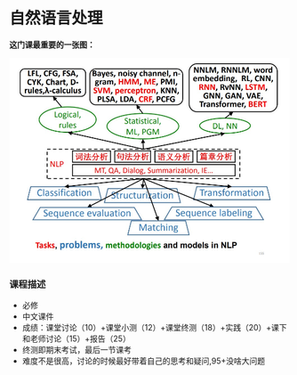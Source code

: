 # 自然语言处理

**这门课最重要的一张图：**

![这门课最重要的一张图](%E8%BF%99%E9%97%A8%E8%AF%BE%E6%9C%80%E9%87%8D%E8%A6%81%E7%9A%84%E4%B8%80%E5%BC%A0%E5%9B%BE.jpg)



### 课程描述

- 必修
- 中文课件
- 成绩：课堂讨论（10）+课堂小测（12）+课堂终测（18）+实践（20）+课下和老师讨论（15）+报告（25）
- 终测即期末考试，最后一节课考
- 难度不是很高，讨论的时候最好带着自己的思考和疑问,95+没啥大问题



